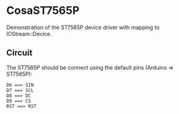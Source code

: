 CosaST7565P
===========

Demonstration of the ST7565P device driver with mapping to IOStream::Device.

Circuit
-------
The ST7565P should be connect using the default pins (Arduino => ST7565P):

    D6 ==> SIN  
    D7 ==> SCL  
    D8 ==> DC  
    D9 ==> CS  
    RST ==> RST  

